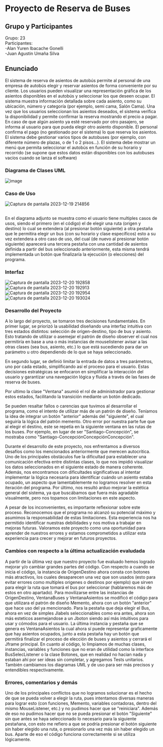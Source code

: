 # Proyecto de Reserva de Buses

## Grupo y Participantes
  Grupo: 23  
    Participantes:  
        -Alan Yuren Ibacache Gonelli  
        -Juan Agustin Umaña Silva

## Enunciado

  El sistema de reserva de asientos de autobús permite al personal de una empresa de autobús elegir y reservar asientos de forma conveniente por su cliente. Los usuarios pueden  visualizar una representación gráfica de los asientos disponibles en el  autobús y seleccionar los que deseen ocupar. El sistema muestra información detallada sobre cada asiento, como su ubicación, número y  categoría (por ejemplo, semi cama, Salón Cama).
    Una vez que los usuarios seleccionan los asientos deseados, el sistema verifica la disponibilidad y permite confirmar la reserva mostrando el precio a pagar. En caso de que algún asiento ya esté reservado por otro pasajero, se informa al usuario para que pueda elegir otro asiento disponible. El personal confirma el pago (no gestionado por el sistema) lo que reserva los asientos.
    El sistema debe gestionar varios tipos de autobuses (por ejemplo, con diferente número de plazas, o de 1 o 2 pisos...).
    El sistema debe mostrar un menú que permita seleccionar el autobús en función de su horario y recorrido (se supone que estos datos están disponibles con los autobuses vacíos cuando se lanza el software)

### Diagrama de Clases UML 
![image](https://github.com/alanyur/ProyectoSemestral-P2/assets/60883242/6af45845-34be-439f-b9e0-c9de6ad0cbef)

### Caso de Uso
![Captura de pantalla 2023-12-19 214856](https://github.com/alanyur/ProyectoSemestral-P2/assets/137654122/284a5bee-4d99-41ab-a09b-04aabbc930f3)
##
En el diagrama adjunto se muestra como el usuario tiene multiples casos de usos, siendo el primero (en el código) el de elegir una ruta (origen y destino) lo cual se extendera (al presionar botón siguiente) a otra pestaña que le permitira elegir un bus (con su horario y clase específicos) esto a su vez extendera a otro caso de uso, del cual (de nuevo al presionar botón siguiente) aparecerá una tercera pestaña con una cantidad de asientos definida a partir del bus seleccionado anteriormente, esta misma tendrá implementada un botón que finalizaría la ejecución (o elecciones) del programa.



### Interfaz
![Captura de pantalla 2023-12-20 192858](https://github.com/alanyur/ProyectoSemestral-P2/assets/137654122/40b238af-90d1-49e8-8f18-1debdd4979bb)
![Captura de pantalla 2023-12-20 192913](https://github.com/alanyur/ProyectoSemestral-P2/assets/137654122/4b29ffa9-dfcf-4c38-a199-32f0d39d9205)
![Captura de pantalla 2023-12-20 192954](https://github.com/alanyur/ProyectoSemestral-P2/assets/137654122/5d404dfc-41e0-4edf-bbfe-8a3c4504e49c)
![Captura de pantalla 2023-12-20 193024](https://github.com/alanyur/ProyectoSemestral-P2/assets/137654122/d48bfc3e-5ea9-4e67-8f7a-7aa60d359a6e)




### Desarrollo del Proyecto  
A lo largo del proyecto, se tomaron tres decisiones fundamentales. En primer lugar, se priorizó la usabilidad diseñando una interfaz intuitiva con tres estados distintos: selección de origen-destino, tipo de bus y asiento. Esto tratando de utilizar o asemejar el patrón de diseño observer el cual nos permitiría en base a una o más instancias de mouselistener avisar a las otras clases (sea bus, asiento, etc.) lo que está sucediendo para dar un parámetro u otro dependiendo de lo que se haya seleccionado.  

En segundo lugar, se definió limitar la entrada de datos a tres parámetros, uno por cada estado, simplificando así el proceso para el usuario. Estas decisiones estratégicas se enfocaron en simplificar la interacción del usuario y garantizar una navegación lógica y fluida a través de las fases de reserva de buses.  

Por ultimo la clase "Ventana" asumió el rol de administrador para gestionar estos estados, facilitando la transición mediante un botón dedicado.  

Se pueden resaltar fallos o carencias que tuvimos al desarrollar el programa, como el intento de utilizar más de un patrón de diseño. Teníamos la idea de integrar un botón "anterior" además del "siguiente", el cual seguiría la lógica del patrón memento. Otro error por nuestra parte fue que al elegir el destino, este se repetía en la siguiente ventana en las rutas de los buses. Por ejemplo, en lugar de ser "Santiago-Concepción", se mostraba como "Santiago-ConcepciónConcepciónConcepción". 

Durante el desarrollo de este proyecto, nos enfrentamos a diversos desafíos como los mencionados anteriormente que merecen autocrítica. Uno de los principales obstáculos fue la dificultad para establecer una comunicación efectiva entre distintas clases, lo que nos impidió visualizar los datos seleccionados en el siguiente estado de manera coherente. Además, nos encontramos con dificultades significativas al intentar implementar la lógica necesaria para identificar cuándo un asiento estaba ocupado, un aspecto que lamentablemente no logramos resolver en esta iteración del programa. Por último, nos resultó arduo mejorar la estética general del sistema, ya que buscábamos que fuera más agradable visualmente, pero nos topamos con limitaciones en este aspecto.

A pesar de los inconvenientes, es importante reflexionar sobre este proceso. Reconocemos que el programa no alcanzó su potencial máximo y asumimos la responsabilidad de estas limitaciones. Esta experiencia nos ha permitido identificar nuestras debilidades y nos motiva a trabajar en mejoras futuras. Valoramos este proyecto como una oportunidad para aprender de nuestros errores y estamos comprometidos a utilizar esta experiencia para crecer y mejorar en futuros proyectos.



### Cambios con respecto a la última actualización evaludada
A partir de la última vez que nuestro proyecto fue evaluado hemos logrado mejorar y/o cambiar grandes partes del código. Con respecto a cuando se inicia el código, la instancia de OrigenDestino ahora consta con botones más atractivos, los cuales desaparecen una vez que son usados (esto para evitar errores como multiples origenes o destinos por ejemplo) que sirven para elegir la ruta que tomará el bus por seleccionar (hablaremos más de estos en otro apartado). Para movilizarse entre las instancias de OrigenDestino, VentanaBuses y VentanaAsientos se modificó el código para que utilizara el patrón de diseño Memento, ahora con un botón "anterior" que hace uso del ya mencionado. Para la pestaña que deja elegir el Bus, ahora en vez de simples Jlabels seleccionables como era antes, ahora son más esteticos asemejandose a un Jboton siendo así más intuitivos para usar y cómodos para el usuario. La última instancia y pestaña que se genera es VentanaAsientos la cual ahora sí puede representar graficamente que hay asientos ocupados, junto a esta pestaña hay un botón que permitirá finalizar el proceso de elección de buses y asientos y cerrará el Jframe principal.
En cuanto al código, lo limpiamos de muchas clases, instancias, variables y funciones que no eran de utilidad como la interface BusSelecListener o la clase Botones, que en realidad no hacian nada y estaban ahí por ser ideas sin completar, y agregamos Tests unitarios. También cambiamos los diagramas UML y de uso para ser más precisos y entendibles respectivamente.


### Errores, comentarios y demás
Uno de los principales conflictos que no logramos solucionar es el hecho de que se pueda volver a elegir la ruta, pues intentamos diversas maneras para lograr esto (con funciones, Memento, variables contadoras, dentro del mismo MouseListener, etc.) y no pudimos hacer que se "reiniciara". Además de eso no pudimos hacer que no se pueda presionar el botón "Siguiente" sin que antes se haya seleccionado lo necesario para la siguiente pestañana, con esto me refiero a que se podría presionar el botón siguiente sin haber elegido una ruta, o presionarlo una vez más sin haber elegido un bus. Aparte de eso el código funciona correctamente si se utiliza lógicamente.
